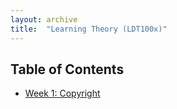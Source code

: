 ```yaml
---
layout: archive
title:  "Learning Theory (LDT100x)"
---
```

## Table of Contents
* [Week 1: Copyright](/pages/learning-theory-pages/week1)


